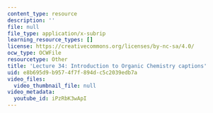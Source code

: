 ```yaml
---
content_type: resource
description: ''
file: null
file_type: application/x-subrip
learning_resource_types: []
license: https://creativecommons.org/licenses/by-nc-sa/4.0/
ocw_type: OCWFile
resourcetype: Other
title: 'Lecture 34: Introduction to Organic Chemistry captions'
uid: e8b695d9-b957-4f7f-894d-c5c2039edb7a
video_files:
  video_thumbnail_file: null
video_metadata:
  youtube_id: iPzRbK3wApI
---
```

